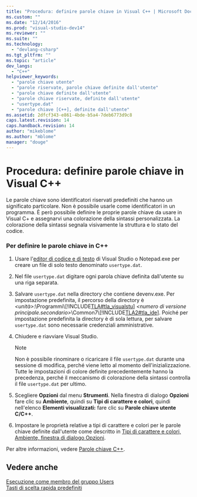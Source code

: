 ```yaml
---
title: "Procedura: definire parole chiave in Visual C++ | Microsoft Docs"
ms.custom: ""
ms.date: "12/14/2016"
ms.prod: "visual-studio-dev14"
ms.reviewer: ""
ms.suite: ""
ms.technology: 
  - "devlang-csharp"
ms.tgt_pltfrm: ""
ms.topic: "article"
dev_langs: 
  - "C++"
helpviewer_keywords: 
  - "parole chiave utente"
  - "parole riservate, parole chiave definite dall'utente"
  - "parole chiave definite dall'utente"
  - "parole chiave riservate, definite dall'utente"
  - "usertype.dat"
  - "parole chiave [C++], definite dall'utente"
ms.assetid: 2dfcf343-e861-4bde-b5a4-7deb6773d9c8
caps.latest.revision: 14
caps.handback.revision: 14
author: "mikeblome"
ms.author: "mblome"
manager: "douge"
---
```

# Procedura: definire parole chiave in Visual C++
Le parole chiave sono identificatori riservati predefiniti che hanno un significato particolare. Non è possibile usarle come identificatori in un programma. È però possibile definire le proprie parole chiave da usare in Visual C\+ e assegnarvi una colorazione della sintassi personalizzata. La colorazione della sintassi segnala visivamente la struttura e lo stato del codice.  
  
### Per definire le parole chiave in C\+\+  
  
1.  Usare l'[editor di codice e di testo](http://msdn.microsoft.com/it-it/508e1f18-99d5-48ad-b5ad-d011b21c6ab1) di Visual Studio o Notepad.exe per creare un file di solo testo denominato `usertype.dat`.  
  
2.  Nel file `usertype.dat` digitare ogni parola chiave definita dall'utente su una riga separata.  
  
3.  Salvare `usertype.dat` nella directory che contiene devenv.exe. Per impostazione predefinita, il percorso della directory è *\<unità\>*:\\Programmi\\[!INCLUDE[TLA#tla_visualstu](../misc/includes/tlasharptla_visualstu_md.md)] *\<numero di versione principale.secondario\>*\\Common7\\[!INCLUDE[TLA2#tla_ide](../build/includes/tla2sharptla_ide_md.md)]. Poiché per impostazione predefinita la directory è di sola lettura, per salvare `usertype.dat` sono necessarie credenziali amministrative.  
  
4.  Chiudere e riavviare Visual Studio.  
  
    > [!NOTE]
    >  Non è possibile rinominare o ricaricare il file `usertype.dat` durante una sessione di modifica, perché viene letto al momento dell'inizializzazione. Tutte le impostazioni di colore definite precedentemente hanno la precedenza, perché il meccanismo di colorazione della sintassi controlla il file `usertype.dat` per ultimo.  
  
5.  Scegliere **Opzioni** dal menu **Strumenti**. Nella finestra di dialogo **Opzioni** fare clic su **Ambiente**, quindi su **Tipi di carattere e colori**, quindi nell'elenco **Elementi visualizzati:** fare clic su **Parole chiave utente C\/C\+\+**.  
  
6.  Impostare le proprietà relative a tipi di carattere e colori per le parole chiave definite dall'utente come descritto in [Tipi di carattere e colori, Ambiente, finestra di dialogo Opzioni](../Topic/Fonts%20and%20Colors,%20Environment,%20Options%20Dialog%20Box.md).  
  
 Per altre informazioni, vedere [Parole chiave C\+\+](../cpp/keywords-cpp.md).  
  
## Vedere anche  
 [Esecuzione come membro del gruppo Users](../top/running-as-a-member-of-the-users-group.md)   
 [Tasti di scelta rapida predefiniti](../Topic/Default%20Keyboard%20Shortcuts%20in%20Visual%20Studio.md)